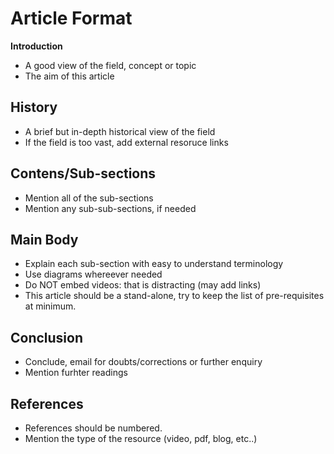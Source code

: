 # Article Format

**Introduction**

- A good view of the field, concept or topic
- The aim of this article

## History

- A brief but in-depth historical view of the field
- If the field is too vast, add external resoruce links

## Contens/Sub-sections

- Mention all of the sub-sections
- Mention any sub-sub-sections, if needed

## Main Body

- Explain each sub-section with easy to understand terminology
- Use diagrams whereever needed
- Do NOT embed videos: that is distracting (may add links)
- This article should be a stand-alone, try to keep the list of pre-requisites at minimum.

## Conclusion

- Conclude, email for doubts/corrections or further enquiry
- Mention furhter readings

## References

- References should be numbered.
- Mention the type of the resource (video, pdf, blog, etc..)
